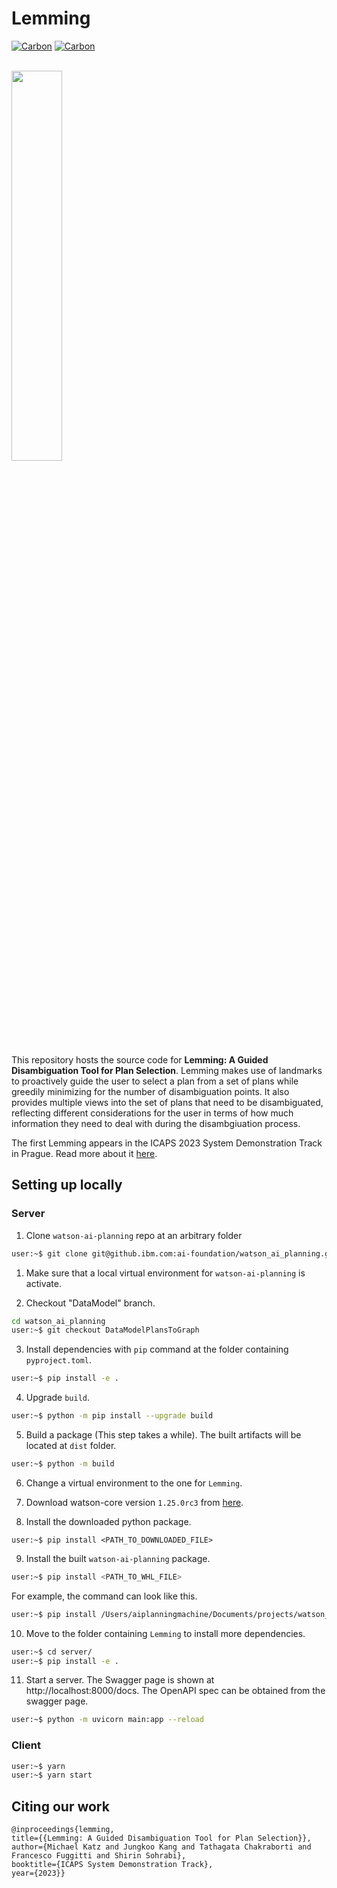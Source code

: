 # Lemming

[![Carbon](https://img.shields.io/badge/carbon-v11-blue)](https://www.carbondesignsystem.com)
[![Carbon](https://img.shields.io/badge/python-3.10-green)](https://www.carbondesignsystem.com)

<br/>
<img src="https://media.github.ibm.com/user/93001/files/c843e2f5-b515-4c1a-bcb2-988ca0bf40e7" width="40%" height="auto"/>

This repository hosts the source code for **Lemming: A Guided Disambiguation Tool for Plan Selection**.
Lemming makes use of landmarks to proactively guide the user to select a plan from a set of plans
while greedily minimizing for the number of disambiguation points. It also provides multiple views into the set of
plans that need to be disambiguated, reflecting different considerations for the user in terms of how much
information they need to deal with during the disambgiuation process.

The first Lemming appears in the ICAPS 2023 System Demonstration Track in Prague.
Read more about it [here]().

## Setting up locally

### Server

1. Clone `watson-ai-planning` repo at an arbitrary folder

```bash
user:~$ git clone git@github.ibm.com:ai-foundation/watson_ai_planning.git
```

1. Make sure that a local virtual environment for `watson-ai-planning` is activate.

2. Checkout "DataModel" branch.

```bash
cd watson_ai_planning
user:~$ git checkout DataModelPlansToGraph
```

3. Install dependencies with `pip` command at the folder containing `pyproject.toml`.

```bash
user:~$ pip install -e .
```

4. Upgrade `build`.

```bash
user:~$ python -m pip install --upgrade build
```

5. Build a package (This step takes a while). The built artifacts will be located at `dist` folder.

```bash
user:~$ python -m build
```

6. Change a virtual environment to the one for `Lemming`.

7. Download watson-core version `1.25.0rc3` from [here](https://na.artifactory.swg-devops.com/ui/packages/pypi:%2F%2Fwatson-core/1.25.0rc3?name=watson-core&type=packages).

8. Install the downloaded python package.

```
user:~$ pip install <PATH_TO_DOWNLOADED_FILE>
```

9. Install the built `watson-ai-planning` package.

```bash
user:~$ pip install <PATH_TO_WHL_FILE>
```

For example, the command can look like this.

```bash
user:~$ pip install /Users/aiplanningmachine/Documents/projects/watson_ai_planning/dist/watson_ai_planning-0.1.dev210+ge39b9b1.d20230524-py3-none-any.whl
```

10. Move to the folder containing `Lemming` to install more dependencies.

```bash
user:~$ cd server/
user:~$ pip install -e .
```

11. Start a server. The Swagger page is shown at http://localhost:8000/docs. The OpenAPI spec can be obtained from the swagger page.

```bash
user:~$ python -m uvicorn main:app --reload
```

### Client

```bash
user:~$ yarn
user:~$ yarn start
```

## Citing our work

```
@inproceedings{lemming,
title={{Lemming: A Guided Disambiguation Tool for Plan Selection}},
author={Michael Katz and Jungkoo Kang and Tathagata Chakraborti and Francesco Fuggitti and Shirin Sohrabi},
booktitle={ICAPS System Demonstration Track},
year={2023}}
```
